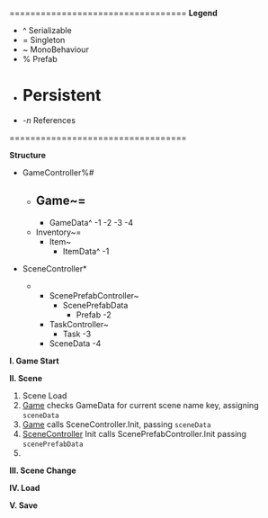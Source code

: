 ==================================
__Legend__

* ^ 	Serializable
* =		Singleton
* ~ 	MonoBehaviour
* %		Prefab
+ #		Persistent
* -_n_	References 

==================================

__Structure__

- GameController%#
	- ## Game~=
		- GameData^
			-1
			-2
			-3
			-4
	- Inventory~=
		- Item~
			- ItemData^ -1
	
- SceneController*
	- [2]: SceneController~=
		- ScenePrefabController~
			- ScenePrefabData
				- Prefab
					-2
		- TaskController~
			- Task -3
		- SceneData -4
		
__I. Game Start__
		
__II. Scene__

1. Scene Load
2. [Game](#Game) checks GameData for current scene name key, assigning `sceneData`
3. [Game](.#Game) calls SceneController.Init, passing `sceneData`
4. [SceneController][2] Init calls ScenePrefabController.Init passing `scenePrefabData`
5. 

__III. Scene Change__

__IV. Load__

__V. Save__